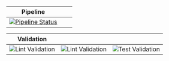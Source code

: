 
| Pipeline |     |     |
| -------- | --- | --- |
| [![Pipeline Status](http://screwdriver.hubbard.ninja:9000/pipelines/2/badge)](http://45.79.65.140:9000/pipelines/2/events) |

| Validation |     |     |
| ---------- | --- | --- |
| ![Lint Validation](http://screwdriver.hubbard.ninja:9000/pipelines/2/validate_codestyle/badge) | ![Lint Validation](http://screwdriver.hubbard.ninja:9000/pipelines/2/validate_lint/badge) | ![Test Validation](http://screwdriver.hubbard.ninja:9000/pipelines/2/validate_test/badge) |
